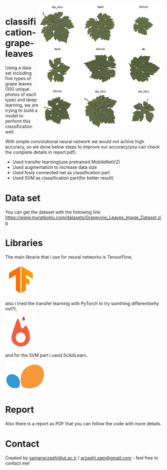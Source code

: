 <img src="./img/pre-process.png" align="right" />

# classification-grape-leaves
Using a data set including five types of grape leaves (100 unique photos of each type) and deep learning, we are trying to build a model to perform this classification well.

With simple convolutional neural network we would not achive high accuracy, so we done below steps to improve our accuracy(you can check the complete details in report.pdf).

* Used transfer learning(use pretrained MobileNetV2)
* Used augmentation to increase data size
* Used fooly connected net as classification part
* Used SVM as  classification part(for better result)

# Data set
You can get the dataset with the following link: https://www.muratkoklu.com/datasets/Grapevine_Leaves_Image_Dataset.zip

# Libraries

The main librarie that i use for neural networks is TensorFlow,


<img src="./img/ten.png" />

also i tried the transfer learning with PyTorch to try somthing different(why not?),

<img src="./img/py.png" />

and for the SVM part i used ScikitLearn.

<img src="./img/sc.png"  />


# Report
Also there is a report as PDF that you can follow the code with more details.


# Contact
Created by samanarzaghi@ut.ac.ir / arzaghi.sam@gmail.com - feel free to contact me!
